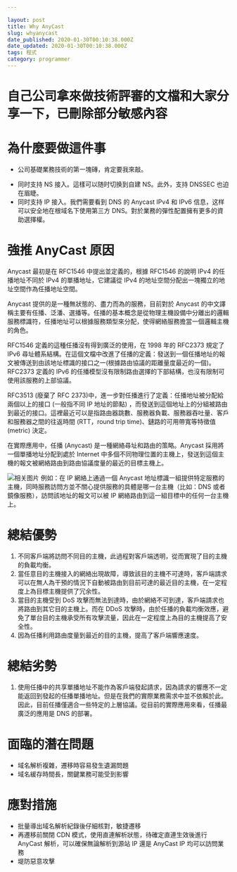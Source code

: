 ```yaml
---

layout: post
title: Why AnyCast
slug: whyanycast
date_published: 2020-01-30T00:10:38.000Z
date_updated: 2020-01-30T00:10:38.000Z
tags: 程式
category: programmer
---
```


#  自己公司拿來做技術評審的文檔和大家分享一下，已刪除部分敏感內容



#  為什麼要做這件事
* 公司基礎業務技術的第一塊磚，肯定要我來敲。

+ 同时支持 NS 接入。這樣可以随时切换到自建 NS。此外，支持 DNSSEC 也迫在眉睫。
+ 同时支持 IP 接入。我們需要看到 DNS 的 Anycast IPv4 和 IPv6 信息，这样可以安全地在根域名下使用第三方 DNS。對於業務的彈性配置擁有更多的資助選擇權。
# 強推 AnyCast 原因

Anycast 最初是在 RFC1546 中提出並定義的，根據 RFC1546 的說明 IPv4 的任播地址不同於 IPv4 的單播地址，它建議從 IPv4 的地址空間分配出一塊獨立的地址空間作為任播地址空間。  

Anycast 提供的是一種無狀態的、盡力而為的服務，目前對於 Anycast 的中文譯稱主要有任播、泛潘、選播等。任播的基本概念是從物理主機設備中分離出的邏輯服務標識符，任播地址可以根據服務類型來分配，使得網絡服務擔當一個邏輯主機的角色。  

RFC1546 定義的這種任播沒有得到廣泛的使用，在 1998 年的 RFC2373 規定了 IPv6 尋址體系結構。在這個文檔中改進了任播的定義：發送到一個任播地址的報文被傳送到由該地址標識的接口之一(根據路由協議的距離量度最近的一個)。RFC2373 定義的 IPv6 的任播模型沒有限制路由選擇的下部結構，也沒有限制可使用該服務的上部協議。  

RFC3513 (廢棄了 RFC 2373)中，進一步對任播進行了定義：任播地址被分配給兩個以上的接口 (一般指不同 IP 地址的節點) ，而發送到這個地址上的分組被路由到最近的接口。這裡最近可以是指路由器跳數、服務器負載、服務器吞吐量、客戶和服務器之間的往返時間 (RTT，round trip time)、鏈路的可用帶寬等特徵值 (metric) 決定。  

在實際應用中，任播 (Anycast) 是一種網絡尋址和路由的策略。Anycast 採用將一個單播地址分配到處於 Internet 中多個不同物理位置的主機上，發送到這個主機的報文被網絡路由到路由協議度量的最近的目標主機上。  

![相关图片](https://www.networxsecurity.org/fileadmin/user_upload/images/2015-08/anycast.jpg)
例如：在 IP 網絡上通過一個 Anycast 地址標識一組提供特定服務的主機，同時服務訪問方並不關心提供服務的具體是哪一台主機（比如：DNS 或者鏡像服務），訪問該地址的報文可以被 IP 網絡路由到這一組目標中的任何一台主機上。

# 總結優勢

1. 不同客戶端將訪問不同目的主機，此過程對客戶端透明，從而實現了目的主機的負載均衡。
2. 當任意目的主機接入的網絡出現故障，導致該目的主機不可達時，客戶端請求可以在無人為干預的情況下自動被路由到目前可達的最近目的主機，在一定程度上為目標主機提供了冗余性。
3. 當目的主機受到 DoS 攻擊而無法到達時，由於網絡不可到達，客戶端請求也將路由到其它目的主機上。而在 DDoS 攻擊時，由於任播的負載均衡效應，避免了單台目的主機承受所有攻擊流量，因此在一定程度上為目的主機提高了安全性。
4. 因為任播利用路由度量到最近的目的主機，提高了客戶端響應速度。

# 總結劣勢
1. 使用任播中的共享單播地址不能作為客戶端發起請求，因為請求的響應不一定能返回到發起的任播單播地址。但是在我們的實際業務需求中並不依賴於此。因此，目前任播僅適合一些特定的上層協議。從目前的實際應用來看，任播最廣泛的應用是 DNS 的部署。


#  面臨的潛在問題
- 域名解析複雜，遷移時容易發生遺漏問題
- 域名緩存時間長，關鍵業務可能受到影響

# 應對措施
- 批量導出域名解析紀錄後仔細核對，敏捷遷移
- 再遷移前關閉 CDN 模式，使用直連解析狀態，待確定直連生效後進行 AnyCast 解析，可以確保無論解析到源站 IP 還是 AnyCast IP 均可以訪問業務
- 堤防惡意攻擊
